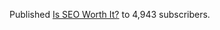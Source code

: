 ---
---

Published [Is SEO Worth It?](https://seomba.substack.com/p/is-seo-worth-it) to 4,943 subscribers.